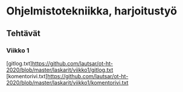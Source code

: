 # Ohjelmistotekniikka, harjoitustyö

## Tehtävät

### Viikko 1

[gitlog.txt]https://github.com/lautsar/ot-ht-2020/blob/master/laskarit/viikko1/gitlog.txt
[komentorivi.txt]https://github.com/lautsar/ot-ht-2020/blob/master/laskarit/viikko1/komentorivi.txt
